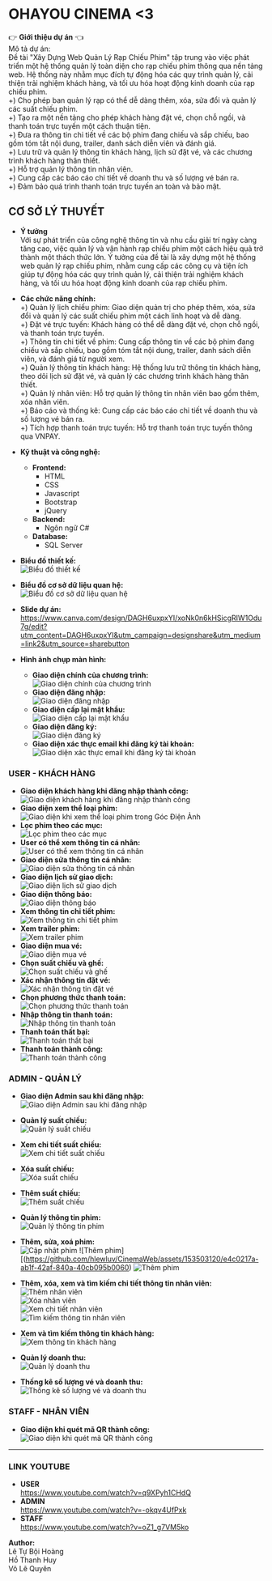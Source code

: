 # OHAYOU CINEMA <3

👉 **Giới thiệu dự án** 👈  
Mô tả dự án:  
Đề tài "Xây Dựng Web Quản Lý Rạp Chiếu Phim" tập trung vào việc phát triển một hệ thống quản lý toàn diện cho rạp chiếu phim thông qua nền tảng web. Hệ thống này nhằm mục đích tự động hóa các quy trình quản lý, cải thiện trải nghiệm khách hàng, và tối ưu hóa hoạt động kinh doanh của rạp chiếu phim.  
+) Cho phép ban quản lý rạp có thể dễ dàng thêm, xóa, sửa đổi và quản lý các suất chiếu phim.  
+) Tạo ra một nền tảng cho phép khách hàng đặt vé, chọn chỗ ngồi, và thanh toán trực tuyến một cách thuận tiện.  
+) Đưa ra thông tin chi tiết về các bộ phim đang chiếu và sắp chiếu, bao gồm tóm tắt nội dung, trailer, danh sách diễn viên và đánh giá.  
+) Lưu trữ và quản lý thông tin khách hàng, lịch sử đặt vé, và các chương trình khách hàng thân thiết.  
+) Hỗ trợ quản lý thông tin nhân viên.  
+) Cung cấp các báo cáo chi tiết về doanh thu và số lượng vé bán ra.  
+) Đảm bảo quá trình thanh toán trực tuyến an toàn và bảo mật.  

## CƠ SỞ LÝ THUYẾT  
- **Ý tưởng**  
Với sự phát triển của công nghệ thông tin và nhu cầu giải trí ngày càng tăng cao, việc quản lý và vận hành rạp chiếu phim một cách hiệu quả trở thành một thách thức lớn. Ý tưởng của đề tài là xây dựng một hệ thống web quản lý rạp chiếu phim, nhằm cung cấp các công cụ và tiện ích giúp tự động hóa các quy trình quản lý, cải thiện trải nghiệm khách hàng, và tối ưu hóa hoạt động kinh doanh của rạp chiếu phim.  

- **Các chức năng chính:**  
  +) Quản lý lịch chiếu phim: Giao diện quản trị cho phép thêm, xóa, sửa đổi và quản lý các suất chiếu phim một cách linh hoạt và dễ dàng.  
  +) Đặt vé trực tuyến: Khách hàng có thể dễ dàng đặt vé, chọn chỗ ngồi, và thanh toán trực tuyến.  
  +) Thông tin chi tiết về phim: Cung cấp thông tin về các bộ phim đang chiếu và sắp chiếu, bao gồm tóm tắt nội dung, trailer, danh sách diễn viên, và đánh giá từ người xem.  
  +) Quản lý thông tin khách hàng: Hệ thống lưu trữ thông tin khách hàng, theo dõi lịch sử đặt vé, và quản lý các chương trình khách hàng thân thiết.  
  +) Quản lý nhân viên: Hỗ trợ quản lý thông tin nhân viên bao gồm thêm, xóa nhân viên.  
  +) Báo cáo và thống kê: Cung cấp các báo cáo chi tiết về doanh thu và số lượng vé bán ra.  
  +) Tích hợp thanh toán trực tuyến: Hỗ trợ thanh toán trực tuyến thông qua VNPAY.  

- **Kỹ thuật và công nghệ:**  
  + **Frontend:**  
    - HTML  
    - CSS  
    - Javascript  
    - Bootstrap  
    - jQuery  
  + **Backend:**  
    - Ngôn ngữ C#  
  + **Database:**  
    - SQL Server  

- **Biểu đồ thiết kế:**  
  ![Biểu đồ thiết kế](https://github.com/hlewluv/CinemaWeb/assets/153503120/5d7743af-6a49-4688-b159-595892731f21)  

- **Biểu đồ cơ sở dữ liệu quan hệ:**  
  ![Biểu đồ cơ sở dữ liệu quan hệ](https://github.com/hlewluv/CinemaWeb/assets/153503120/8d86b55f-caac-4f13-bd1a-32bce164434c)  
- **Slide dự án:** https://www.canva.com/design/DAGH6uxpxYI/xoNk0n6kHSicgRIW1Odu7g/edit?utm_content=DAGH6uxpxYI&utm_campaign=designshare&utm_medium=link2&utm_source=sharebutton 

- **Hình ảnh chụp màn hình:**  
  - **Giao diện chính của chương trình:**  
    ![Giao diện chính của chương trình](https://github.com/hlewluv/CinemaWeb/assets/153503120/669e1595-090e-439a-b027-18e19d7e2877)  
  - **Giao diện đăng nhập:**  
    ![Giao diện đăng nhập](https://github.com/hlewluv/CinemaWeb/assets/153503120/31a8ba7f-dab6-4079-b912-b2efcf5535be)  
  - **Giao diện cấp lại mật khẩu:**  
    ![Giao diện cấp lại mật khẩu](https://github.com/hlewluv/CinemaWeb/assets/153503120/808d0e90-d33c-4967-91b2-bb4cb4813d41)  
  - **Giao diện đăng ký:**  
    ![Giao diện đăng ký](https://github.com/hlewluv/CinemaWeb/assets/153503120/25eea62d-7178-4973-ba7c-f5c95ae0a4ba)  
  - **Giao diện xác thực email khi đăng ký tài khoản:**  
    ![Giao diện xác thực email khi đăng ký tài khoản](https://github.com/hlewluv/CinemaWeb/assets/153503120/8e0b1d58-d68c-448b-8fc4-12b19c5938a4)  

### USER - KHÁCH HÀNG

- **Giao diện khách hàng khi đăng nhập thành công:**  
  ![Giao diện khách hàng khi đăng nhập thành công](https://github.com/hlewluv/CinemaWeb/assets/153503120/35443c43-8502-4ed1-9f11-1992b26fb8b0)  
- **Giao diện xem thể loại phim:**  
  ![Giao diện khi xem thể loại phim trong Góc Điện Ảnh](https://github.com/hlewluv/CinemaWeb/assets/153503120/9eabc14a-cca0-4159-ab28-a55c6af648de)  
- **Lọc phim theo các mục:**  
  ![Lọc phim theo các mục](https://github.com/hlewluv/CinemaWeb/assets/153503120/c24e17da-04ab-42b7-af1f-cfe243faae36)  
- **User có thể xem thông tin cá nhân:**  
  ![User có thể xem thông tin cá nhân](https://github.com/hlewluv/CinemaWeb/assets/153503120/73d32d02-1c14-4618-8109-63cbd254959a)  
- **Giao diện sửa thông tin cá nhân:**  
  ![Giao diện sửa thông tin cá nhân](https://github.com/hlewluv/CinemaWeb/assets/153503120/cb19a661-26c2-4ebe-8105-935d628915da)  
- **Giao diện lịch sử giao dịch:**  
  ![Giao diện lịch sử giao dịch](https://github.com/hlewluv/CinemaWeb/assets/153503120/038537c5-2f5f-4136-a15e-44281d1348f9)  
- **Giao diện thông báo:**  
  ![Giao diện thông báo](https://github.com/hlewluv/CinemaWeb/assets/153503120/dd14f7e7-e114-448c-aa92-5882751492f0)  
- **Xem thông tin chi tiết phim:**  
  ![Xem thông tin chi tiết phim](https://github.com/hlewluv/CinemaWeb/assets/153503120/4664e4f8-4409-4464-ad95-cbabbd6172b3)  
- **Xem trailer phim:**  
  ![Xem trailer phim](https://github.com/hlewluv/CinemaWeb/assets/153503120/5ebe6533-e8a3-49ec-9f5c-2abb2158eb1a)  
- **Giao diện mua vé:**  
  ![Giao diện mua vé](https://github.com/hlewluv/CinemaWeb/assets/153503120/5d8166f3-3c7f-43e6-b3e4-d22b8afbe96b)  
- **Chọn suất chiếu và ghế:**  
  ![Chọn suất chiếu và ghế](https://github.com/hlewluv/CinemaWeb/assets/153503120/d480fc86-e376-4aac-a6cd-e52e011eec3c)  
- **Xác nhận thông tin đặt vé:**  
  ![Xác nhận thông tin đặt vé](https://github.com/hlewluv/CinemaWeb/assets/153503120/85338f47-651d-4b23-9dd1-464f3da53bf5)  
- **Chọn phương thức thanh toán:**  
  ![Chọn phương thức thanh toán](https://github.com/hlewluv/CinemaWeb/assets/153503120/cda5c126-4ab6-46d6-9c41-3a186f3a41fe)  
- **Nhập thông tin thanh toán:**  
  ![Nhập thông tin thanh toán](https://github.com/hlewluv/CinemaWeb/assets/153503120/23237416-2d7e-428e-a59b-50995c86f058)  
- **Thanh toán thất bại:**  
  ![Thanh toán thất bại](https://github.com/hlewluv/CinemaWeb/assets/153503120/fa0e158b-8546-4093-b173-817762ca2fcd)  
- **Thanh toán thành công:**  
  ![Thanh toán thành công](https://github.com/hlewluv/CinemaWeb/assets/153503120/847c86a8-ae1b-4bb8-955e-57bc694f0eda)  

### ADMIN - QUẢN LÝ

- **Giao diện Admin sau khi đăng nhập:**  
  ![Giao diện Admin sau khi đăng nhập](https://github.com/hlewluv/CinemaWeb/assets/153503120/6aba9d3a-46c1-438e-945b-f761bff0e761)  
- **Quản lý suất chiếu:**  
  ![Quản lý suất chiếu](https://github.com/hlewluv/CinemaWeb/assets/153503120/b61ec368-9536-4594-a3f8-69d0c64899e0)  
- **Xem chi tiết suất chiếu:**  
  ![Xem chi tiết suất chiếu](https://github.com/hlewluv/CinemaWeb/assets/153503120/095d2914-f55e-4595-adba-2d9c439722e2)  
- **Xóa suất chiếu:**  
  ![Xóa suất chiếu](https://github.com/hlewluv/CinemaWeb/assets/153503120/54efd368-418e-4468-b3db-5f6aec331863)  
- **Thêm suất chiếu:**  
  ![Thêm suất chiếu](https://github.com/hlewluv/CinemaWeb/assets/153503120/ff164345-b21b-421b-abe4-61475f6a203f)  
- **Quản lý thông tin phim:**  
  ![Quản lý thông tin phim](https://github.com/hlewluv/CinemaWeb/assets/153503120/8729fdf5-8fd1-4b98-bf83-c55b39513187)  
- **Thêm, sửa, xoá phim:**  
  ![Cập nhật phim](https://github.com/hlewluv/CinemaWeb/assets/153503120/dcaaecd1-9f07-49b6-a206-e0b71fde734f)
  ![Thêm phim][(https://github.com/hlewluv/CinemaWeb/assets/153503120/e4c0217a-ab1f-42af-840a-40cb095b0060)
  ![Thêm phim](https://github.com/hlewluv/CinemaWeb/assets/153503120/e241ab48-ebed-49fd-ba6c-01a3ca1efe34)

 
- **Thêm, xóa, xem và tìm kiếm chi tiết thông tin nhân viên:**  
  ![Thêm nhân viên](https://github.com/hlewluv/CinemaWeb/assets/153503120/49519327-92bd-433d-b414-1a9a50088f9a)  
  ![Xóa nhân viên](https://github.com/hlewluv/CinemaWeb/assets/153503120/c1ced008-bfe1-42b6-821f-78379109db70)  
  ![Xem chi tiết nhân viên](https://github.com/hlewluv/CinemaWeb/assets/153503120/82b095a4-0beb-4bb5-a68e-18c205422e73)  
  ![Tìm kiếm thông tin nhân viên](https://github.com/hlewluv/CinemaWeb/assets/153503120/bf75f69d-4945-446a-86b0-80ea29e50680)  
- **Xem và tìm kiếm thông tin khách hàng:**  
  ![Xem thông tin khách hàng](https://github.com/hlewluv/CinemaWeb/assets/153503120/7daa3735-c506-4e4d-a3fb-782c06a3b812)  
- **Quản lý doanh thu:**  
  ![Quản lý doanh thu](https://github.com/hlewluv/CinemaWeb/assets/153503120/8a55dde2-f1e7-4bdc-bff3-63bfef9d1d0a)  
- **Thống kê số lượng vé và doanh thu:**  
  ![Thống kê số lượng vé và doanh thu](https://github.com/hlewluv/CinemaWeb/assets/153503120/f002223c-2b29-449f-a51b-4a0a3bc4608f)  

### STAFF - NHÂN VIÊN

- **Giao diện khi quét mã QR thành công:**  
  ![Giao diện khi quét mã QR thành công](https://github.com/hlewluv/CinemaWeb/assets/153503120/4bf1406d-acf4-4f5f-a090-1feafb3874d1)  

---
### LINK YOUTUBE
- **USER**  
https://www.youtube.com/watch?v=q9XPyh1CHdQ
- **ADMIN**  
https://www.youtube.com/watch?v=-okqv4UfPxk
- **STAFF**  
https://www.youtube.com/watch?v=oZ1_g7VM5ko

**Author:**  
Lê Tự Bội Hoàng  
Hồ Thanh Huy  
Võ Lê Quyên
